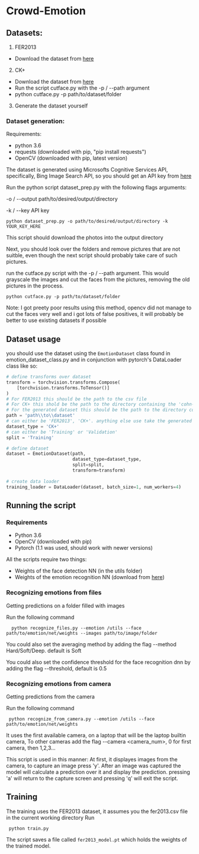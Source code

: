 # Crowd-Emotion
## Datasets:
1. FER2013
 - Download the dataset from [here](https://www.kaggle.com/c/challenges-in-representation-learning-facial-expression-recognition-challenge/data)
2. CK+
 - Download the dataset from [here](http://www.consortium.ri.cmu.edu/ckagree/)
 - Run the script cutface.py with the -p / --path argument 
 - python cutface.py -p path/to/dataset/folder
3. Generate the dataset yourself

### Dataset generation:

Requirements:
 - python 3.6 
 - requests (downloaded with pip, "pip install requests")
 - OpenCV (downloaded with pip, latest version)

The dataset is generated using Microsofts Cognitive Services API, specifically, Bing Image Search API, so you should get an API key from [here](https://azure.microsoft.com/en-us/try/cognitive-services/my-apis/?api=bing-image-search-api)

Run the python script dataset_prep.py with the following flags arguments:

 -o / --output path/to/desired/output/directory
 
 -k / --key API key 

    python dataset_prep.py -o path/to/desired/output/directory -k YOUR_KEY_HERE

This script should download the photos into the output directory

Next, you should look over the folders and remove pictures that are not suitble, even though the next script should probably take care of such pictures.

run the cutface.py script with the -p / --path argument. This would grayscale the images and cut the faces from the pictures, removing the old pictures in the process.

    python cutface.py -p path/to/dataset/folder

Note: I got preety poor results using this method, opencv did not manage to cut the faces very well and i got lots of false positives, it will probably be better to use existing datasets if possible


## Dataset usage
you should use the dataset using the `EmotionDataset` class found in emotion_dataset_class.py and in conjunction with pytorch's DataLoader class like so:
```python
# define transforms over dataset
transform = torchvision.transforms.Compose(
    [torchvision.transforms.ToTensor()]
)
# For FER2013 this should be the path to the csv file
# For CK+ this shold be the path to the directory containing the 'cohn-kanade-images' and 'Emotion' directories
# For the generated dataset this should be the path to the directory containing a directory for each emotion
path = 'path\\to\\dataset'
# can either be 'FER2013', 'CK+'. anything else use take the generated dataset
dataset_type = 'CK+'
# can either be 'Training' or 'Validation'
split = 'Training'

# define dataset
dataset = EmotionDataset(path,
                         dataset_type=dataset_type,
                         split=split,
                         transform=transform)
                         
# create data loader
training_loader = DataLoader(dataset, batch_size=1, num_workers=4)
```

## Running the script
### Requirements
 - Python 3.6
 - OpenCV (downloaded with pip)
 - Pytorch (1.1 was used, should work with newer versions)
 
 All the scripts require two things:
 - Weights of the face detection NN (in the utils folder)
 - Weights of the emotion recognition NN (download from [here](http://www.robots.ox.ac.uk/~albanie/models/pytorch-mcn/vgg_m_face_bn_fer_dag.pth))
 
 ### Recognizing emotions from files
 Getting predictions on a folder filled with images
 
 Run the following command
 
      python recognize_files.py --emotion /utils --face path/to/emotion/net/weights --images path/to/image/folder
      
 You could also set the averaging method by adding the flag --method Hard/Soft/Deep. default is Soft
 
 You could also set the confidence threshold for the face recognition dnn by adding the flag --threshold, default is 0.5
 ### Recognizing emotions from camera
 Getting predictions from the camera
 
 Run the following command 
 
     python recognize_from_camera.py --emotion /utils --face path/to/emotion/net/weights
 It uses the first available camera, on a laptop that will be the laptop builtin camera, To other cameras add the flag --camera <camera_num>, 0 for first camera, then 1,2,3...
 
 This script is used in this manner:
 At first, it displayes images from the camera, to capture an image press 'y'. After an image was captured the model will calculate a prediction over it and display the prediction. pressing 'a' will return to the capture screen and pressing 'q' will exit the script.
 ## Training
 The training uses the FER2013 dataset, it assumes you the fer2013.csv file in the current working directory
 Run
 
     python train.py 
 The script saves a file called `fer2013_model.pt` which holds the weights of the trained model.
 
